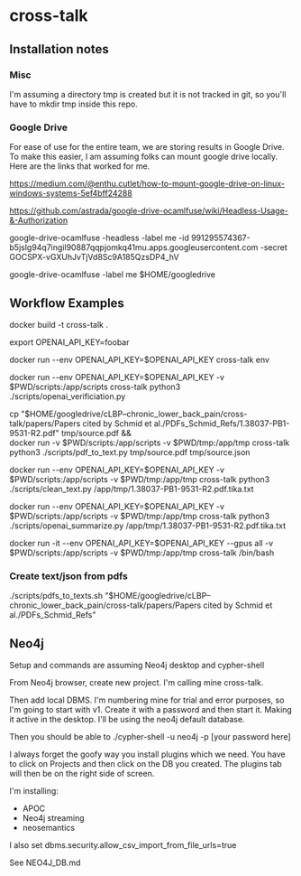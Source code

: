 # cross-talk

## Installation notes
### Misc
I'm assuming a directory tmp is created but it is not tracked in git, so you'll have to mkdir tmp inside this repo.

### Google Drive
For ease of use for the entire team, we are storing results in Google Drive. To make this easier, I am assuming folks can mount google drive locally. Here are the links that worked for me.

https://medium.com/@enthu.cutlet/how-to-mount-google-drive-on-linux-windows-systems-5ef4bff24288

https://github.com/astrada/google-drive-ocamlfuse/wiki/Headless-Usage-&-Authorization

google-drive-ocamlfuse -headless -label me -id 991295574367-b5jslg94q7ingil90887qqpjomkq41mu.apps.googleusercontent.com -secret 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

google-drive-ocamlfuse -label me $HOME/googledrive


## Workflow Examples
docker build -t cross-talk .

export OPENAI_API_KEY=foobar

docker run --env OPENAI_API_KEY=$OPENAI_API_KEY cross-talk env

docker run --env OPENAI_API_KEY=$OPENAI_API_KEY -v $PWD/scripts:/app/scripts cross-talk python3 ./scripts/openai_verificiation.py

cp "$HOME/googledrive/cLBP–chronic_lower_back_pain/cross-talk/papers/Papers cited by Schmid et al./PDFs_Schmid_Refs/1.38037-PB1-9531-R2.pdf" tmp/source.pdf && \
docker run -v $PWD/scripts:/app/scripts -v $PWD/tmp:/app/tmp cross-talk python3 ./scripts/pdf_to_text.py tmp/source.pdf tmp/source.json

docker run --env OPENAI_API_KEY=$OPENAI_API_KEY -v $PWD/scripts:/app/scripts -v $PWD/tmp:/app/tmp cross-talk python3 ./scripts/clean_text.py /app/tmp/1.38037-PB1-9531-R2.pdf.tika.txt

docker run --env OPENAI_API_KEY=$OPENAI_API_KEY -v $PWD/scripts:/app/scripts -v $PWD/tmp:/app/tmp cross-talk python3 ./scripts/openai_summarize.py /app/tmp/1.38037-PB1-9531-R2.pdf.tika.txt

docker run -it --env OPENAI_API_KEY=$OPENAI_API_KEY --gpus all -v $PWD/scripts:/app/scripts -v $PWD/tmp:/app/tmp cross-talk /bin/bash

### Create text/json from pdfs
./scripts/pdfs_to_texts.sh "$HOME/googledrive/cLBP–chronic_lower_back_pain/cross-talk/papers/Papers cited by Schmid et al./PDFs_Schmid_Refs"

## Neo4j

Setup and commands are assuming Neo4j desktop and cypher-shell

From Neo4j browser, create new project. I'm calling mine cross-talk. 

Then add local DBMS. I'm numbering mine for trial and error purposes, so I'm going to start with v1. Create it with a password and then start it. Making it active in the desktop. I'll be using the neo4j default database.

Then you should be able to ./cypher-shell -u neo4j -p [your password here]

I always forget the goofy way you install plugins which we need. You have to click on Projects and then click on the DB you created. The plugins tab will then be on the right side of screen.

I'm installing:
* APOC
* Neo4j streaming
* neosemantics

I also set dbms.security.allow_csv_import_from_file_urls=true

See NEO4J_DB.md